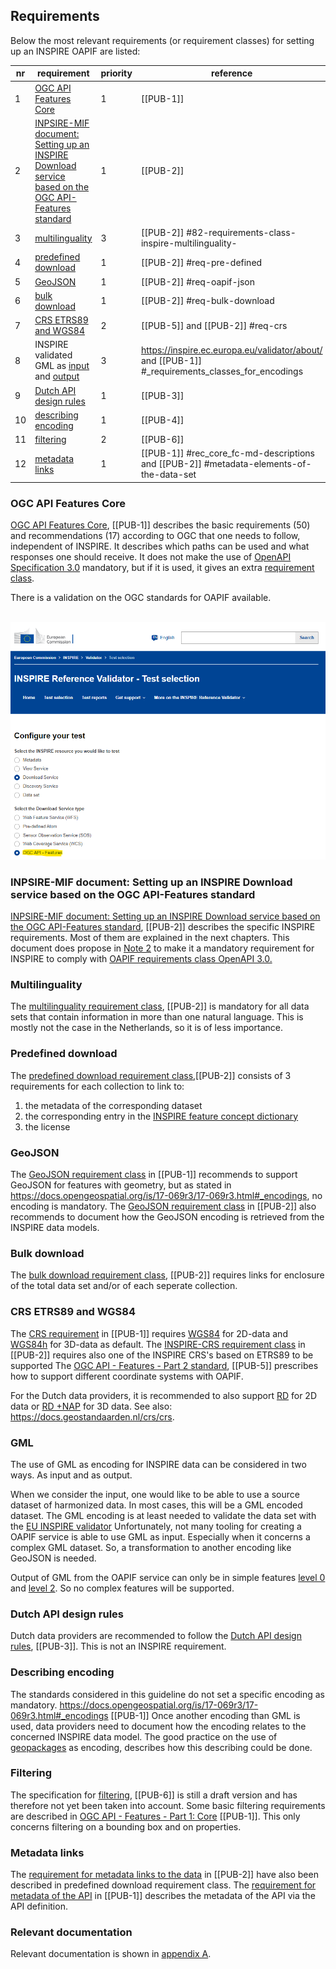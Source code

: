 ## Requirements

Below the most relevant requirements (or requirement classes) for setting up an INSPIRE OAPIF are listed:

| nr | requirement | priority | reference | 
|----|---------|---------|------------------| 
|  1 | [OGC API Features Core](https://docs.opengeospatial.org/is/17-069r3/17-069r3.html) | 1 | [[PUB-1]] |
|  2 | [INPSIRE-MIF document: Setting up an INSPIRE Download service based on the OGC API-Features standard](https://github.com/INSPIRE-MIF/gp-ogc-api-features/blob/master/spec/oapif-inspire-download.md) | 1 | [[PUB-2]] |
|  3 | [multilinguality](https://github.com/INSPIRE-MIF/gp-ogc-api-features/blob/master/spec/oapif-inspire-download.md#82-requirements-class-inspire-multilinguality-) | 3  | [[PUB-2]] #82-requirements-class-inspire-multilinguality- |
|  4 | [predefined download](https://github.com/INSPIRE-MIF/gp-ogc-api-features/blob/master/spec/oapif-inspire-download.md#req-pre-defined) | 1 | [[PUB-2]] #req-pre-defined |
|  5 | [GeoJSON](https://github.com/INSPIRE-MIF/gp-ogc-api-features/blob/master/spec/oapif-inspire-download.md#req-oapif-json) | 1 | [[PUB-2]] #req-oapif-json |
|  6 | [bulk download](https://github.com/INSPIRE-MIF/gp-ogc-api-features/blob/master/spec/oapif-inspire-download.md#req-bulk-download) | 1 | [[PUB-2]] #req-bulk-download  |
|  7 | [CRS ETRS89 and WGS84](https://github.com/INSPIRE-MIF/gp-ogc-api-features/blob/master/spec/oapif-inspire-download.md#req-crs) | 2  | [[PUB-5]] and [[PUB-2]] #req-crs |
|  8 | INSPIRE validated GML as [input](https://inspire.ec.europa.eu/validator/about/) and [output](http://docs.opengeospatial.org/is/17-069r3/17-069r3.html#_requirements_class_geography_markup_language_gml_simple_features_profile_level_2) | 3  | https://inspire.ec.europa.eu/validator/about/ and [[PUB-1]] #_requirements_classes_for_encodings |
|  9 | [Dutch API design rules](https://www.geonovum.nl/over-geonovum/actueel/rest-api-design-rules-op-pas-toe-leg-uit-lijst) | 1 | [[PUB-3]] |
|  10 | [describing encoding](https://github.com/INSPIRE-MIF/2017.2/blob/master/GeoJSON/geojson-encoding-rule.md#inspire-requirements-for-encoding-rules) | 1 | [[PUB-4]] |
|  11 | [filtering](https://docs.ogc.org/DRAFTS/19-079r1.html) | 2 | [[PUB-6]] |
|  12 | [metadata links](https://github.com/INSPIRE-MIF/gp-ogc-api-features/blob/master/spec/oapif-inspire-download.md#metadata-elements-of-the-data-set) | 1 | [[PUB-1]] #rec_core_fc-md-descriptions  and  [[PUB-2]] #metadata-elements-of-the-data-set|

### OGC API Features Core

[OGC API Features Core](https://docs.opengeospatial.org/is/17-069r3/17-069r3.html), [[PUB-1]] describes the basic requirements (50) and recommendations (17) according to OGC that one needs to follow, independent of INSPIRE. 
It describes which paths can be used and what responses one should receive. 
It does not make the use of [OpenAPI Specification 3.0](https://oai.github.io/Documentation/specification.html) mandatory, but if it is used, it gives an extra [requirement class](http://docs.opengeospatial.org/is/17-069r3/17-069r3.html#rc_oas30).

There is a validation on the OGC standards for OAPIF available.

&nbsp;&nbsp;&nbsp;![INSPIRE Validator](media/INSPIRE_validator_OAPIF.png "Validation on the OGC standards for OAPIF")

### INPSIRE-MIF document: Setting up an INSPIRE Download service based on the OGC API-Features standard

[INPSIRE-MIF document: Setting up an INSPIRE Download service based on the OGC API-Features standard](https://github.com/INSPIRE-MIF/gp-ogc-api-features/blob/master/spec/oapif-inspire-download.md), [[PUB-2]] describes the specific INSPIRE requirements.
Most of them are explained in the next chapters.
This document does propose in [Note 2](https://github.com/INSPIRE-MIF/gp-ogc-api-features/blob/master/spec/oapif-inspire-download.md#81-requirements-class-inspire-pre-defined-data-set-download-oapif--) to make it a mandatory requirement for INSPIRE to comply with [OAPIF requirements class OpenAPI 3.0.](http://docs.opengeospatial.org/is/17-069r3/17-069r3.html#rc_oas30)

### Multilinguality

The [multilinguality requirement class](https://github.com/INSPIRE-MIF/gp-ogc-api-features/blob/master/spec/oapif-inspire-download.md#82-requirements-class-inspire-multilinguality-), [[PUB-2]] is mandatory for all data sets that contain information in more than one natural language.
This is mostly not the case in the Netherlands, so it is of less importance.

### Predefined download

The [predefined download requirement class](https://github.com/INSPIRE-MIF/gp-ogc-api-features/blob/master/spec/oapif-inspire-download.md#req-pre-defined),[[PUB-2]] consists of 3 requirements for each collection to link to:
1. the metadata of the corresponding dataset
2. the corresponding entry in the [INSPIRE feature concept dictionary](https://inspire.ec.europa.eu/featureconcept)
3. the license

### GeoJSON

The [GeoJSON requirement class](http://docs.opengeospatial.org/is/17-069r3/17-069r3.html#_requirements_class_geojson) in [[PUB-1]] recommends to support GeoJSON for features with geometry, but as stated in https://docs.opengeospatial.org/is/17-069r3/17-069r3.html#_encodings, no encoding is mandatory. 
The [GeoJSON requirement class](https://github.com/INSPIRE-MIF/gp-ogc-api-features/blob/master/spec/oapif-inspire-download.md#req-oapif-json) in [[PUB-2]] also recommends to document how the GeoJSON encoding is retrieved from the INSPIRE data models.

### Bulk download

The [bulk download requirement class](https://github.com/INSPIRE-MIF/gp-ogc-api-features/blob/master/spec/oapif-inspire-download.md#req-bulk-download), [[PUB-2]] requires links for enclosure of the total data set and/or of each seperate collection.

### CRS ETRS89 and WGS84

The [CRS requirement](https://docs.opengeospatial.org/is/17-069r3/17-069r3.html#_coordinate_reference_systems) in [[PUB-1]] requires [WGS84](http://www.opengis.net/def/crs/OGC/1.3/CRS84) for 2D-data and [WGS84h](http://www.opengis.net/def/crs/OGC/0/CRS84h) for 3D-data as default.
The [INSPIRE-CRS requirement class](https://github.com/INSPIRE-MIF/gp-ogc-api-features/blob/master/spec/oapif-inspire-download.md#req-crs) in [[PUB-2]] requires also one of the INSPIRE CRS's based on ETRS89 to be supported
The [OGC API - Features - Part 2 standard](http://docs.opengeospatial.org/is/18-058/18-058.html), [[PUB-5]] prescribes how to support different coordinate systems with OAPIF.

For the Dutch data providers, it is recommended to also support [RD](https://www.opengis.net/def/crs/EPSG/0/28992) for 2D data or [RD +NAP](https://www.opengis.net/def/crs/EPSG/0/7415) for 3D data. See also: https://docs.geostandaarden.nl/crs/crs. 

### GML
The use of GML as encoding for INSPIRE data can be considered in two ways. As input and as output.

When we consider the input, one would like to be able to use a source dataset of harmonized data. In most cases, this will be a GML encoded dataset. 
The GML encoding is at least needed to validate the data set with the [EU INSPIRE  validator](https://inspire.ec.europa.eu/validator/about/)
Unfortunately, not many tooling for creating a OAPIF service is able to use GML as input. Especially when it concerns a complex GML dataset. So, a transformation to another encoding like GeoJSON is needed.

Output of GML from the OAPIF service can only be in simple features [level 0](http://docs.opengeospatial.org/is/17-069r3/17-069r3.html#_requirements_class_geography_markup_language_gml_simple_features_profile_level_0) and [level 2](http://docs.opengeospatial.org/is/17-069r3/17-069r3.html#_requirements_class_geography_markup_language_gml_simple_features_profile_level_2).
So no complex features will be supported.

### Dutch API design rules

Dutch data providers are recommended to follow the [Dutch API design rules](https://www.geonovum.nl/over-geonovum/actueel/rest-api-design-rules-op-pas-toe-leg-uit-lijst), [[PUB-3]]. This is not an INSPIRE requirement.

### Describing encoding

The standards considered in this guideline do not set a specific encoding as mandatory. https://docs.opengeospatial.org/is/17-069r3/17-069r3.html#_encodings [[PUB-1]]
Once another encoding than GML is used, data providers need to document how the encoding relates to the concerned INSPIRE data model.
The good practice on the use of [geopackages](https://inspire.ec.europa.eu/good-practice/geopackage-encoding-inspire-datasets) as encoding, describes how this describing could be done.

### Filtering

The specification for [filtering](https://docs.ogc.org/DRAFTS/19-079r1.html), [[PUB-6]] is still a draft version and has therefore not yet been taken into account.
Some basic filtering requirements are described in [OGC API - Features - Part 1: Core](http://docs.opengeospatial.org/is/17-069r3/17-069r3.html#_items_) [[PUB-1]].
This only concerns filtering on a bounding box and on properties.

### Metadata links

The [requirement for metadata links to the data](https://github.com/INSPIRE-MIF/gp-ogc-api-features/blob/master/spec/oapif-inspire-download.md#metadata-elements-of-the-data-set) in [[PUB-2]] have also been described in predefined download requirement class.
The [requirement for metadata of the API](https://docs.opengeospatial.org/is/17-069r3/17-069r3.html#_api_definition_2) in [[PUB-1]] describes the metadata of the API via the API definition.

###	Relevant documentation 

Relevant documentation is shown in [appendix A](#references).


